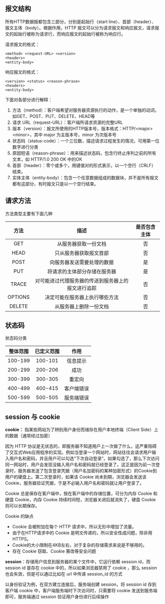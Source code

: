## 报文结构

所有HTTP数据报都包含三部分，分别是起始行（start line）、首部（header）、报文主体（body）。根据作用，HTTP 报文可以分为请求报文和响应报文，请求报文的起始行被称为请求行，而响应报文的起始行被称为响应行。

请求报文的格式：

```
<method> <request-URL> <version>
<headers>
<entity-body>
```

响应报文的格式：

```
<version> <status> <reason-phrase>
<headers>
<entity-body>
```

下面对各部分进行解释：

1. 方法（method）：客户端希望对服务器资源执行的动作，是一个单独的动词，如GET、POST、PUT、DELETE、HEAD等
2. 请求 URL（request-URL）：客户端所请求资源的完整URL
3. 版本（version）：报文所使用的HTTP版本号，版本格式：HTTP/\<major>\<minor>，其中 major 为主版本号，minor 为次版本号
4. 状态码（status-code）：一个三位数，描述请求过程发生的情况，可用第一位数字进行分类
5. 原因短语（reason-phrase）：用来描述状态码，包含行终止序列之前的所有文本，如 HTTP/1.0 200 OK 中的OK
6. 首部（header）：零个或多个，用键值对的形式表示，以一个空行（CRLF）结束。
7. 实体主体（entity-body）：包含一个任意数据组成的数据块，并不是所有报文都有这部分，有时报文只是以一个空行结束。

## 请求方法

方法类型主要有下面几种

|  方法   |                        描述                        | 是否包含主体 |
| :-----: | :------------------------------------------------: | :----------: |
|   GET   |                从服务器获取一份文档                |      否      |
|  HEAD   |               只从服务器获取报文首部               |      否      |
|  POST   |             向服务器发送需要处理的数据             |      是      |
|   PUT   |            将请求的主体部分存储在服务器            |      是      |
|  TRACE  | 对可能进过代理服务器的传送到服务器上的报文进行追踪 |      否      |
| OPTIONS |           决定可能在服务器上执行哪些方法           |      否      |
| DELETE  |               从服务器上删除一份文档               |      否      |

## 状态码

状态码分类

| 整体范围 | 已定义范围 |    作用    |
| :------: | :--------: | :--------: |
| 100-199  |  100-101   |  信息提示  |
| 200-299  |  200-206   |    成功    |
| 300-399  |  300-305   |   重定向   |
| 400-499  |  400-415   | 客户端错误 |
| 500-599  |  500-505   | 服务端错误 |



## session 与 cookie

**cookie：**  指某些网站为了辨别用户身份而储存在用户本地终端（Client Side）上的数据（通常经过加密）

因为 HTTP 协议是无状态的，即服务器不知道用户上一次做了什么，这严重阻碍了交互式Web应用程序的实现。例如当登录一个网站时，网站往往会请求用户输入用户名和密码，并且用户可以勾选“下次自动登录”。如果勾选了，那么下次访问同一网站时，用户会发现没输入用户名和密码就已经登录了。这正是因为前一次登录时，服务器发送了包含登录凭据（用户名加密码的某种加密形式）的Cookie到用户的硬盘上。第二次登录时，如果该 Cookie 尚未到期，浏览器会发送该 Cookie，服务器验证凭据，于是不必输入用户名和密码就让用户登录了。

Cookie 总是保存在客户端中，按在客户端中的存储位置，可分为内存 Cookie 和硬盘 Cookie，内存 Cookie 持续时间短，浏览器关闭后就消失了，硬盘 Cookie 则可以长期保存。

Cookie 的缺点

- Cookie 会被附加在每个 HTTP 请求中，所以无形中增加了流量。
- 由于在HTTP请求中的 Cookie 是明文传递的，所以安全性成问题，除非用HTTPS。
- Cookie的大小限制在4KB左右，对于复杂的存储需求来说是不够用的。
- 存在 Cookie 窃取、Cookie 篡改等安全问题

**session**：存储用户信息到服务器的某个文件中，它运行依赖 session id，而 session id 是存在 cookie 中的，所以如果浏览器禁用了 cookie ，那么 session 也会失效，但是可以通过比如在 url 中传递 session_id 的方式

以身份验证为例，在双方建立连接后，服务端创建 session，将 session id 存到客户端 cookie 中，客户端服务端时下次访问时，只需要将 cookie 发送到服务端即可，服务端通过 session 验证用户身份进行后续操作